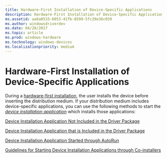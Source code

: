 ```yaml
---
title: Hardware-First Installation of Device-Specific Applications
description: Hardware-First Installation of Device-Specific Applications
ms.assetid: aa6a0533-6053-41fb-8599-5fc29e36c039
ms.author: windowsdriverdev
ms.date: 04/20/2017
ms.topic: article
ms.prod: windows-hardware
ms.technology: windows-devices
ms.localizationpriority: medium
---
```


# Hardware-First Installation of Device-Specific Applications


During a [hardware-first installation](hardware-first-installation.md), the user installs the device before inserting the distribution medium. If your distribution medium includes device-specific applications, you can use the following methods to start the [*device installation application*](https://msdn.microsoft.com/library/windows/hardware/ff556277#wdkgloss-device-installation-application) which installs those applications:

[Device Installation Application Not Included in the Driver Package](device-installation-application-not-included-in-the-driver-package.md)

[Device Installation Application that is Included in the Driver Package](device-installation-application-that-is-included-in-the-driver-package.md)

[Device Installation Application Started through AutoRun](device-installation-application-started-through-autorun.md)

[Guidelines for Starting Device Installation Applications through Co-installers](guidelines-for-starting-device-installation-applications-through-co-in.md)

 

 





